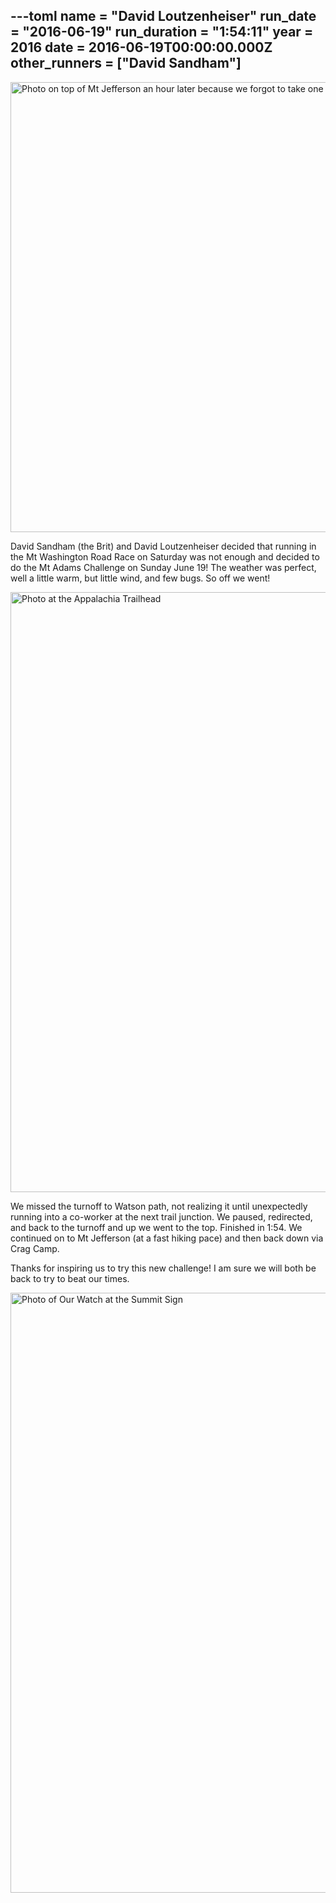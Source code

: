---toml
name = "David Loutzenheiser"
run_date = "2016-06-19"
run_duration = "1:54:11"
year = 2016
date = 2016-06-19T00:00:00.000Z
other_runners = ["David Sandham"]
---
<img src="/assets/images/uploads/tumblro95xp4dzr91teh94yo11280.png" alt="Photo on top of Mt Jefferson an hour later because we forgot to take one on Mt Adams!" width="960" height="720" class="img-fluid">

David Sandham (the Brit) and David Loutzenheiser decided that running in the Mt Washington Road Race on Saturday was not enough and decided to do the Mt Adams Challenge on Sunday June 19!  The weather was perfect, well a little warm, but little wind, and few bugs.  So off we went!

<img src="/assets/images/uploads/tumblro95xp4dzr91teh94yo21280.jpg" alt="Photo at the Appalachia Trailhead" width="1280" height="960" class="img-fluid">

We missed the turnoff to Watson path, not realizing it until unexpectedly running into a co-worker at the next trail junction.  We paused, redirected, and back to the turnoff and up we went to the top.  Finished in 1:54.  We continued on to Mt Jefferson (at a fast hiking pace) and then back down via Crag Camp.

Thanks for inspiring us to try this new challenge!  I am sure we will both be back to try to beat our times.

<img src="/assets/images/uploads/tumblro95xp4dzr91teh94yo31280.jpg" alt="Photo of Our Watch at the Summit Sign" width="1280" height="960" class="img-fluid">